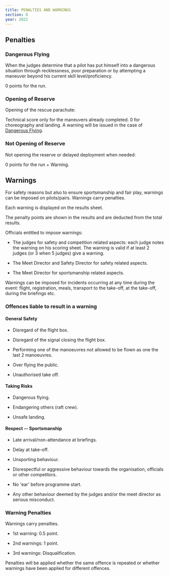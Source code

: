 ```yaml
---
title: PENALTIES AND WARNINGS
section: 8
year: 2022
---
```


## Penalties

### Dangerous Flying

When the judges determine that a pilot has put himself into a dangerous
situation through recklessness, poor preparation or by attempting a
maneuver beyond his current skill level/proficiency.

0 points for the run.

### Opening of Reserve

Opening of the rescue parachute:

Technical score only for the maneuvers already completed. 0 for
choreography and landing. A warning will be issued in the case of [Dangerous Flying](##). 

### Not Opening of Reserve

Not opening the reserve or delayed deployment when needed:

0 points for the run + Warning.

## Warnings

For safety reasons but also to ensure sportsmanship and fair play,
warnings can be imposed on pilots/pairs. Warnings carry penalties.

Each warning is displayed on the results sheet.

The penalty points are shown in the results and are deducted from the
total results.

Officials entitled to impose warnings:

-   The judges for safety and competition related aspects: each judge
    notes the warning on his scoring sheet. The warning is valid if at
    least 2 judges (or 3 when 5 judges) give a warning.

-   The Meet Director and Safety Director for safety related aspects.

-   The Meet Director for sportsmanship related aspects.

Warnings can be imposed for incidents occurring at any time during the
event: flight, registration, meals, transport to the take-off, at the
take-off, during the briefings etc.

### Offences liable to result in a warning

#### General Safety

-   Disregard of the flight box.

-   Disregard of the signal closing the flight box.

-   Performing one of the manoeuvres not allowed to be flown as one the
    last 2 manoeuvres.

-   Over flying the public.

-   Unauthorised take off.

#### Taking Risks

-   Dangerous flying.

-   Endangering others (raft crew).

-   Unsafe landing.

#### Respect -- Sportsmanship

-   Late arrival/non-attendance at briefings.

-   Delay at take-off.

-   Unsporting behaviour.

-   Disrespectful or aggressive behaviour towards the organisation,
    officials or other competitors.

-   No 'ear' before programme start.

-   Any other behaviour deemed by the judges and/or the meet director as
    serious misconduct.

### Warning Penalties

Warnings carry penalties.

-   1st warning: 0.5 point.

-   2nd warnings: 1 point.

-   3rd warnings: Disqualification.

Penalties will be applied whether the same offence is repeated or
whether warnings have been applied for different offences.
